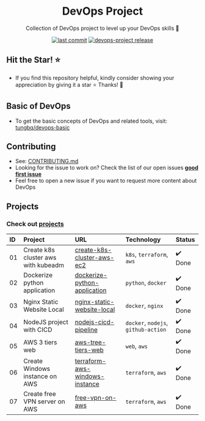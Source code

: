 <h1 align="center">DevOps Project</h1>

<p align="center">Collection of DevOps project to level up your DevOps skills 💝</p>
<p align="center">
  <a href="https://img.shields.io/github/last-commit/tungbq/devops-project/main"><img alt="last commit" src="https://img.shields.io/github/last-commit/tungbq/devops-project/main" /></a>
  <a href="https://github.com/tungbq/devops-project/releases"><img alt="devops-project release" src="https://img.shields.io/github/release/tungbq/devops-project.svg" /></a>
</p>

## Hit the Star! ⭐

- If you find this repository helpful, kindly consider showing your appreciation by giving it a star ⭐ Thanks! 💖

## Basic of DevOps

- To get the basic concepts of DevOps and related tools, visit: [tungbq/devops-basic](https://github.com/tungbq/devops-basic)

## Contributing

- See: [CONTRIBUTING.md](./CONTRIBUTING.md)
- Looking for the issue to work on? Check the list of our open issues [**good first issue**](https://github.com/tungbq/devops-project/issues?q=is%3Aissue+is%3Aopen+label%3A%22good+first+issue%22)
- Feel free to open a new issue if you want to request more content about DevOps

## Projects

### Check out [projects](./projects/)

| ID  | Project                             | URL                                                                          | Technology                          | Status  |
| :-- | :---------------------------------- | :--------------------------------------------------------------------------- | :---------------------------------- | :------ |
| 01  | Create k8s cluster aws with kubeadm | [create-k8s-cluster-aws-ec2](./projects/create-k8s-cluster-aws-ec2/)         | `k8s`, `terraform`, `aws`           | ✔️ Done |
| 02  | Dockerize python application        | [dockerize-python-application](./projects/dockerize-python-application/)     | `python`, `docker`                  | ✔️ Done |
| 03  | Nginx Static Website Local          | [nginx-static-website-local](./projects/nginx-static-website-local/)         | `docker`, `nginx`                   | ✔️ Done |
| 04  | NodeJS project with CICD            | [nodejs-cicd-pipeline](./projects/nodejs-cicd-pipeline/)                     | `docker`, `nodejs`, `github-action` | ✔️ Done |
| 05  | AWS 3 tiers web                     | [aws-tree-tiers-web](./projects/aws-tree-tiers-web/)                         | `web`, `aws`                        | ✔️ Done |
| 06  | Create Windows instance on AWS      | [terraform-aws-windows-instance](./projects/terraform-aws-windows-instance/) | `terraform`, `aws`                  | ✔️ Done |
| 07  | Create free VPN server on AWS       | [free-vpn-on-aws](./projects/free-vpn-on-aws/)                               | `terraform`, `aws`                  | ✔️ Done |
